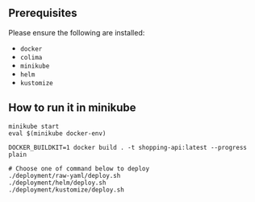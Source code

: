 ## Prerequisites

Please ensure the following are installed:

- `docker`
- `colima`
- `minikube`
- `helm`
- `kustomize`

## How to run it in minikube

```shell
minikube start
eval $(minikube docker-env)

DOCKER_BUILDKIT=1 docker build . -t shopping-api:latest --progress plain

# Choose one of command below to deploy
./deployment/raw-yaml/deploy.sh
./deployment/helm/deploy.sh
./deployment/kustomize/deploy.sh
```
